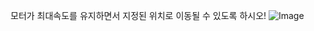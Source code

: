 모터가 최대속도를 유지하면서 지정된 위치로 이동될 수 있도록 하시오!
![Image](https://github.com/user-attachments/assets/245f14a2-f28b-4294-b7c6-ef90f3b77cc2)

